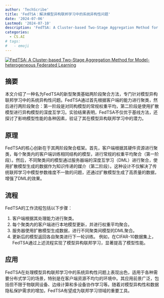 ```yaml
---
author: 'TechScribe'
title: 'FedTSA：解决模型异构联邦学习中的系统异构性问题'
date: '2024-07-06'
Lastmod: '2024-07-10'
description: 'FedTSA: A Cluster-based Two-Stage Aggregation Method for Model-heterogeneous Federated Learning'
categories:
  - CS.AI
# tags:
#   - emoji
---
```


[![FedTSA: A Cluster-based Two-Stage Aggregation Method for Model-heterogeneous Federated Learning](https://arxiv-research-1301205113.cos.ap-guangzhou.myqcloud.com/images/2407.05098v1.pdf_0.jpg)](https://arxiv.org/abs/2407.05098v1)

## 摘要

本文介绍了一种名为FedTSA的新型聚类基础两阶段聚合方法，专门针对模型异构联邦学习中的系统异构性问题。FedTSA通过首先根据客户端的能力进行聚类，然后进行两阶段聚合：第一阶段是对同构模型的常规权重平均，第二阶段是使用扩散模型进行异构模型的深度互学习。实验结果表明，FedTSA不仅优于基线方法，还探讨了影响模型性能的各种因素，验证了其在模型异构联邦学习中的潜力。<!--more-->

## 原理

FedTSA的核心创新在于其两阶段聚合框架。首先，客户端根据其硬件资源进行聚类，每个聚类内的客户端训练相同结构的模型，进行常规的权重平均聚合（第一阶段）。然后，不同聚类间的模型通过服务器端的深度互学习（DML）进行聚合，使用扩散模型生成的数据作为知识传递的媒介（第二阶段）。这种设计不仅解决了传统联邦学习中模型参数维度不一致的问题，还通过扩散模型生成了高质量的数据，增强了DML的效果。

## 流程

FedTSA的工作流程包括以下步骤：
1. 客户端根据其处理能力进行聚类。
2. 每个聚类内的客户端进行本地模型更新，并进行权重平均聚合。
3. 服务器使用扩散模型生成数据，进行不同聚类间模型的DML聚合。
4. 更新后的模型返回各自聚类进行下一轮训练。
例如，在CIFAR-10数据集上，FedTSA通过上述流程实现了模型异构联邦学习，显著提高了模型性能。

## 应用

FedTSA在处理模型异构联邦学习中的系统异构性问题上表现出色，适用于各种需要分布式学习的场景，特别是在客户端资源不均匀的环境中。其应用前景广泛，包括但不限于物联网设备、边缘计算和多设备协作学习等。随着对模型异构性和数据隐私保护需求的增加，FedTSA有望成为联邦学习领域的重要工具。
